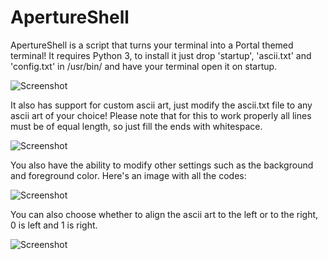 # ApertureShell
ApertureShell is a script that turns your terminal into a Portal themed terminal! It requires Python 3, to install it just drop 'startup', 'ascii.txt' and 'config.txt' in /usr/bin/ and have your terminal open it on startup.

![Screenshot](https://slimgur.com/images/2015/06/25/8d22965090c05bbb59d2cda0611e084f.png)

It also has support for custom ascii art, just modify the ascii.txt file to any ascii art of your choice! Please note that for this to work properly all lines must be of equal length, so just fill the ends with whitespace.

![Screenshot](https://slimgur.com/images/2015/08/21/33855c62123242ac14c235100fd1aed3.png)

You also have the ability to modify other settings such as the background and foreground color. Here's an image with all the codes:  

![Screenshot](https://slimgur.com/images/2015/08/21/57981e571fb1ada8a5a50bcda7423f75.png)

You can also choose whether to align the ascii art to the left or to the right, 0 is left and 1 is right.  

![Screenshot](https://slimgur.com/images/2015/08/21/c922f76b3bc5237658f1cdfe605b858d.png)
